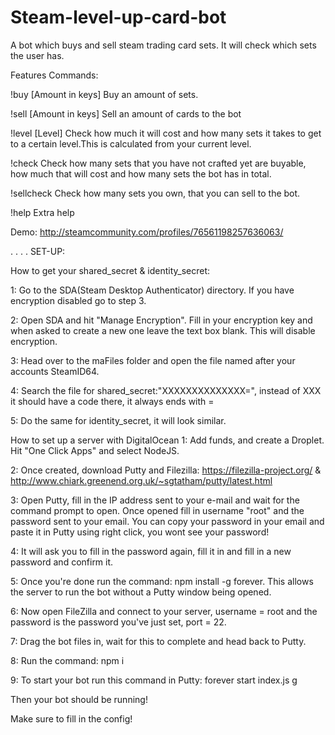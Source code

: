 # Steam-level-up-card-bot
A bot which buys and sell steam trading card sets. It will check which sets the user has.

Features Commands:

!buy [Amount in keys] Buy an amount of sets.

!sell [Amount in keys] Sell an amount of cards to the bot

!level [Level] Check how much it will cost and how many sets it takes to get to a certain level.This is calculated from your current level.

!check Check how many sets that you have not crafted yet are buyable, how much that will cost and how many sets the bot has in total.

!sellcheck Check how many sets you own, that you can sell to the bot.

!help Extra help

Demo: http://steamcommunity.com/profiles/76561198257636063/

.
.
.
.
SET-UP:

How to get your shared_secret & identity_secret:

1: Go to the SDA(Steam Desktop Authenticator) directory. If you have encryption disabled go to step 3.

2: Open SDA and hit "Manage Encryption". Fill in your encryption key and when asked to create a new one leave the text box blank. This 
will disable encryption.

3: Head over to the maFiles folder and open the file named after your accounts SteamID64.

4: Search the file for shared_secret:"XXXXXXXXXXXXXX=", instead of XXX it should have a code there, it always ends with =

5: Do the same for identity_secret, it will look similar.


How to set up a server with DigitalOcean
1: Add funds, and create a Droplet. Hit "One Click Apps" and select NodeJS.

2: Once created, download Putty and Filezilla: https://filezilla-project.org/ & 
http://www.chiark.greenend.org.uk/~sgtatham/putty/latest.html

3: Open Putty, fill in the IP address sent to your e-mail and wait for the command prompt to open. Once opened fill in username "root" and the password sent to your email. You can copy your password in your email and paste it in Putty using right click, you wont see your password!

4: It will ask you to fill in the password again, fill it in and fill in a new password and confirm it.

5: Once you're done run the command: npm install -g forever. This allows the server to run the bot without a Putty window being opened.

6: Now open FileZilla and connect to your server, username = root and the password is the password you've just set, port = 22.

7: Drag the bot files in, wait for this to complete and head back to Putty.

8: Run the command: npm i

9: To start your bot run this command in Putty: forever start index.js
g

Then your bot should be running!

Make sure to fill in the config!
